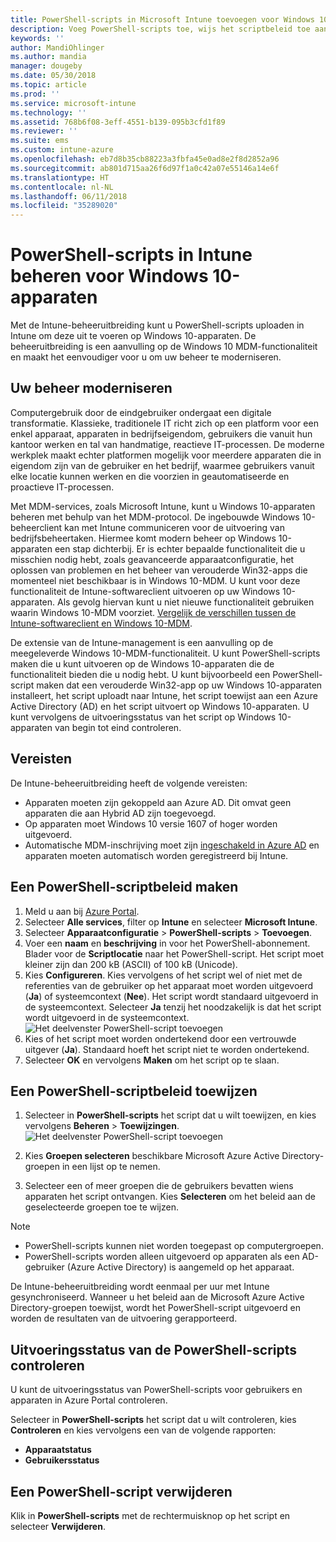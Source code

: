 ```yaml
---
title: PowerShell-scripts in Microsoft Intune toevoegen voor Windows 10-apparaten - Azure | Microsoft Docs
description: Voeg PowerShell-scripts toe, wijs het scriptbeleid toe aan Azure Active Directory-groepen, gebruik rapporten om de scripts te controleren en zie de stappen om scripts te verwijderen die u toevoegt op Windows 10-apparaten in Microsoft Intune.
keywords: ''
author: MandiOhlinger
ms.author: mandia
manager: dougeby
ms.date: 05/30/2018
ms.topic: article
ms.prod: ''
ms.service: microsoft-intune
ms.technology: ''
ms.assetid: 768b6f08-3eff-4551-b139-095b3cfd1f89
ms.reviewer: ''
ms.suite: ems
ms.custom: intune-azure
ms.openlocfilehash: eb7d8b35cb88223a3fbfa45e0ad8e2f8d2852a96
ms.sourcegitcommit: ab801d715aa26f6d97f1a0c42a07e55146a14e6f
ms.translationtype: HT
ms.contentlocale: nl-NL
ms.lasthandoff: 06/11/2018
ms.locfileid: "35289020"
---
```

# <a name="manage-powershell-scripts-in-intune-for-windows-10-devices"></a>PowerShell-scripts in Intune beheren voor Windows 10-apparaten
Met de Intune-beheeruitbreiding kunt u PowerShell-scripts uploaden in Intune om deze uit te voeren op Windows 10-apparaten. De beheeruitbreiding is een aanvulling op de Windows 10 MDM-functionaliteit en maakt het eenvoudiger voor u om uw beheer te moderniseren.

## <a name="moving-to-modern-management"></a>Uw beheer moderniseren
Computergebruik door de eindgebruiker ondergaat een digitale transformatie. Klassieke, traditionele IT richt zich op een platform voor een enkel apparaat, apparaten in bedrijfseigendom, gebruikers die vanuit hun kantoor werken en tal van handmatige, reactieve IT-processen. De moderne werkplek maakt echter platformen mogelijk voor meerdere apparaten die in eigendom zijn van de gebruiker en het bedrijf, waarmee gebruikers vanuit elke locatie kunnen werken en die voorzien in geautomatiseerde en proactieve IT-processen. 

Met MDM-services, zoals Microsoft Intune, kunt u Windows 10-apparaten beheren met behulp van het MDM-protocol. De ingebouwde Windows 10-beheerclient kan met Intune communiceren voor de uitvoering van bedrijfsbeheertaken. Hiermee komt modern beheer op Windows 10-apparaten een stap dichterbij. Er is echter bepaalde functionaliteit die u misschien nodig hebt, zoals geavanceerde apparaatconfiguratie, het oplossen van problemen en het beheer van verouderde Win32-apps die momenteel niet beschikbaar is in Windows 10-MDM. U kunt voor deze functionaliteit de Intune-softwareclient uitvoeren op uw Windows 10-apparaten. Als gevolg hiervan kunt u niet nieuwe functionaliteit gebruiken waarin Windows 10-MDM voorziet. [Vergelijk de verschillen tussen de Intune-softwareclient en Windows 10-MDM](https://docs.microsoft.com/intune-classic/deploy-use/pc-management-comparison).

De extensie van de Intune-management is een aanvulling op de meegeleverde Windows 10-MDM-functionaliteit. U kunt PowerShell-scripts maken die u kunt uitvoeren op de Windows 10-apparaten die de functionaliteit bieden die u nodig hebt. U kunt bijvoorbeeld een PowerShell-script maken dat een verouderde Win32-app op uw Windows 10-apparaten installeert, het script uploadt naar Intune, het script toewijst aan een Azure Active Directory (AD) en het script uitvoert op Windows 10-apparaten. U kunt vervolgens de uitvoeringsstatus van het script op Windows 10-apparaten van begin tot eind controleren.

## <a name="prerequisites"></a>Vereisten
De Intune-beheeruitbreiding heeft de volgende vereisten:
- Apparaten moeten zijn gekoppeld aan Azure AD. Dit omvat geen apparaten die aan Hybrid AD zijn toegevoegd.
- Op apparaten moet Windows 10 versie 1607 of hoger worden uitgevoerd.
- Automatische MDM-inschrijving moet zijn [ingeschakeld in Azure AD](https://docs.microsoft.com/intune/windows-enroll#enable-windows-10-automatic-enrollment) en apparaten moeten automatisch worden geregistreerd bij Intune.

## <a name="create-a-powershell-script-policy"></a>Een PowerShell-scriptbeleid maken 
1. Meld u aan bij [Azure Portal](https://portal.azure.com).
2. Selecteer **Alle services**, filter op **Intune** en selecteer **Microsoft Intune**.
3. Selecteer **Apparaatconfiguratie** > **PowerShell-scripts** > **Toevoegen**.
4. Voer een **naam** en **beschrijving** in voor het PowerShell-abonnement. Blader voor de **Scriptlocatie** naar het PowerShell-script. Het script moet kleiner zijn dan 200 kB (ASCII) of 100 kB (Unicode).
5. Kies **Configureren**. Kies vervolgens of het script wel of niet met de referenties van de gebruiker op het apparaat moet worden uitgevoerd (**Ja**) of systeemcontext (**Nee**). Het script wordt standaard uitgevoerd in de systeemcontext. Selecteer **Ja** tenzij het noodzakelijk is dat het script wordt uitgevoerd in de systeemcontext. 
  ![Het deelvenster PowerShell-script toevoegen](./media/mgmt-extension-add-script.png)
6. Kies of het script moet worden ondertekend door een vertrouwde uitgever (**Ja**). Standaard hoeft het script niet te worden ondertekend. 
7. Selecteer **OK** en vervolgens **Maken** om het script op te slaan.

## <a name="assign-a-powershell-script-policy"></a>Een PowerShell-scriptbeleid toewijzen
1. Selecteer in **PowerShell-scripts** het script dat u wilt toewijzen, en kies vervolgens **Beheren** > **Toewijzingen**.
  ![Het deelvenster PowerShell-script toevoegen](./media/mgmt-extension-assignments.png)
 
2. Kies **Groepen selecteren** beschikbare Microsoft Azure Active Directory-groepen in een lijst op te nemen. 
3. Selecteer een of meer groepen die de gebruikers bevatten wiens apparaten het script ontvangen. Kies **Selecteren** om het beleid aan de geselecteerde groepen toe te wijzen.

> [!NOTE]
> - PowerShell-scripts kunnen niet worden toegepast op computergroepen.
> - PowerShell-scripts worden alleen uitgevoerd op apparaten als een AD-gebruiker (Azure Active Directory) is aangemeld op het apparaat.

De Intune-beheeruitbreiding wordt eenmaal per uur met Intune gesynchroniseerd. Wanneer u het beleid aan de Microsoft Azure Active Directory-groepen toewijst, wordt het PowerShell-script uitgevoerd en worden de resultaten van de uitvoering gerapporteerd. 
 
## <a name="monitor-run-status-for-powershell-scripts"></a>Uitvoeringsstatus van de PowerShell-scripts controleren
U kunt de uitvoeringsstatus van PowerShell-scripts voor gebruikers en apparaten in Azure Portal controleren.

Selecteer in **PowerShell-scripts** het script dat u wilt controleren, kies **Controleren** en kies vervolgens een van de volgende rapporten:
   - **Apparaatstatus**
   - **Gebruikersstatus**

## <a name="delete-a-powershell-script"></a>Een PowerShell-script verwijderen
Klik in **PowerShell-scripts** met de rechtermuisknop op het script en selecteer **Verwijderen**.
